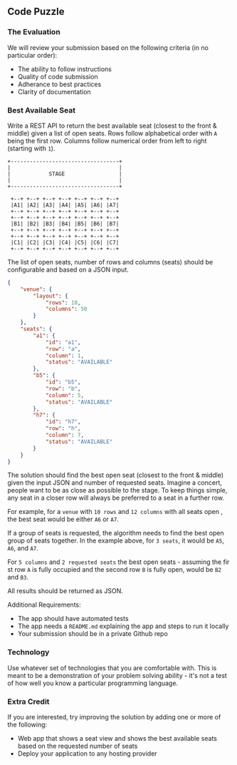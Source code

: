 ## Code Puzzle

### The Evaluation

We will review your submission based on the following criteria (in no 
particular order):

* The ability to follow instructions
* Quality of code submission
* Adherance to best practices
* Clarity of documentation

### Best Available Seat

Write a REST API to return the best available seat (closest to the front &
middle) given a list of open seats. Rows follow alphabetical order with 
`A` being the first row. Columns follow numerical order from left to right
(starting with `1`).

```
+----------------------------------+
|                                  |
|            STAGE                 |
|                                  |
+----------------------------------+

 +--+ +--+ +--+ +--+ +--+ +--+ +--+
 |A1| |A2| |A3| |A4| |A5| |A6| |A7|
 +--+ +--+ +--+ +--+ +--+ +--+ +--+
 +--+ +--+ +--+ +--+ +--+ +--+ +--+
 |B1| |B2| |B3| |B4| |B5| |B6| |B7|
 +--+ +--+ +--+ +--+ +--+ +--+ +--+
 +--+ +--+ +--+ +--+ +--+ +--+ +--+
 |C1| |C2| |C3| |C4| |C5| |C6| |C7|
 +--+ +--+ +--+ +--+ +--+ +--+ +--+ 
```

The list of open seats, number of rows and columns (seats) should be 
configurable and based on a JSON input.

```json
{
    "venue": {
        "layout": {
            "rows": 10,
            "columns": 50
        }
    },
    "seats": {
        "a1": {
            "id": "a1",
            "row": "a",
            "column": 1,
            "status": "AVAILABLE"
        },
        "b5": {
            "id": "b5",
            "row": "b",
            "column": 5,
            "status": "AVAILABLE"
        },
        "h7": {
            "id": "h7",
            "row": "h",
            "column": 7,
            "status": "AVAILABLE"
        }
    }
}
```

The solution should find the best open seat  (closest to the front & middle) 
given the input JSON and number of requested seats. Imagine a concert, people
want to be as close as possible to the stage. To keep things simple, any seat
in a closer row will always be preferred to a seat in a further row.

For example, for a `venue` with `10 rows` and `12 columns` with all seats open
, the best seat would be either `A6` or `A7`.

If a group of seats is requested, the algorithm needs to find the best open 
group of seats together. In the example above, for `3 seats`, it would be 
`A5`, `A6`, and `A7`.

For `5 columns` and `2 requested seats` the best open seats - assuming the fir
st row `A` is fully occupied and the second row `B` is fully open, would be 
`B2` and `B3`.

All results should be returned as JSON.

Additional Requirements: 

* The app should have automated tests
* The app needs a `README.md` explaining the app and steps to run it locally
* Your submission should be in a private Github repo

### Technology

Use whatever set of technologies that you are comfortable with. This is meant 
to be a demonstration of your problem solving ability - it's not a test of how
 well you know a particular programming language. 

### Extra Credit

If you are interested, try improving the solution by adding one or more of the
 following:

* Web app that shows a seat view and shows the best available seats based on 
  the requested number of seats
* Deploy your application to any hosting provider
